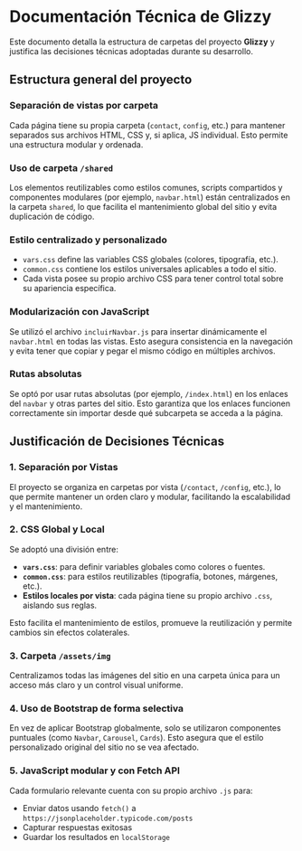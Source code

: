 # Documentación Técnica de Glizzy

Este documento detalla la estructura de carpetas del proyecto **Glizzy** y justifica las decisiones técnicas adoptadas durante su desarrollo.

## Estructura general del proyecto

### Separación de vistas por carpeta  
Cada página tiene su propia carpeta (`contact`, `config`, etc.) para mantener separados sus archivos HTML, CSS y, si aplica, JS individual. Esto permite una estructura modular y ordenada.

### Uso de carpeta `/shared`  
Los elementos reutilizables como estilos comunes, scripts compartidos y componentes modulares (por ejemplo, `navbar.html`) están centralizados en la carpeta `shared`, lo que facilita el mantenimiento global del sitio y evita duplicación de código.

### Estilo centralizado y personalizado  
- `vars.css` define las variables CSS globales (colores, tipografía, etc.).  
- `common.css` contiene los estilos universales aplicables a todo el sitio.  
- Cada vista posee su propio archivo CSS para tener control total sobre su apariencia específica.

### Modularización con JavaScript  
Se utilizó el archivo `incluirNavbar.js` para insertar dinámicamente el `navbar.html` en todas las vistas. Esto asegura consistencia en la navegación y evita tener que copiar y pegar el mismo código en múltiples archivos.

### Rutas absolutas  
Se optó por usar rutas absolutas (por ejemplo, `/index.html`) en los enlaces del `navbar` y otras partes del sitio. Esto garantiza que los enlaces funcionen correctamente sin importar desde qué subcarpeta se acceda a la página.


## Justificación de Decisiones Técnicas

### 1. Separación por Vistas
El proyecto se organiza en carpetas por vista (`/contact`, `/config`, etc.), lo que permite mantener un orden claro y modular, facilitando la escalabilidad y el mantenimiento.

### 2. CSS Global y Local
Se adoptó una división entre:
- **`vars.css`**: para definir variables globales como colores o fuentes.
- **`common.css`**: para estilos reutilizables (tipografía, botones, márgenes, etc.).
- **Estilos locales por vista**: cada página tiene su propio archivo `.css`, aislando sus reglas.

Esto facilita el mantenimiento de estilos, promueve la reutilización y permite cambios sin efectos colaterales.

### 3. Carpeta `/assets/img`
Centralizamos todas las imágenes del sitio en una carpeta única para un acceso más claro y un control visual uniforme.

### 4. Uso de Bootstrap de forma selectiva
En vez de aplicar Bootstrap globalmente, solo se utilizaron componentes puntuales (como `Navbar`, `Carousel`, `Cards`). Esto asegura que el estilo personalizado original del sitio no se vea afectado.

### 5. JavaScript modular y con Fetch API
Cada formulario relevante cuenta con su propio archivo `.js` para:
- Enviar datos usando `fetch()` a `https://jsonplaceholder.typicode.com/posts`
- Capturar respuestas exitosas
- Guardar los resultados en `localStorage`
